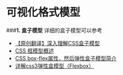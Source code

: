 # 可视化格式模型

###**1. 盒子模型**
详细的盒子模型可以参考
* [【原创翻译】深入理解CSS盒子模型](http://www.cnblogs.com/hh54188/archive/2010/12/28/1919078.html)
* [CSS 框模型概述](http://www.w3school.com.cn/css/css_boxmodel.asp)
* [CSS box-flex属性，然后弹性盒子模型简介](http://www.zhangxinxu.com/wordpress/2010/12/css-box-flex%E5%B1%9E%E6%80%A7%EF%BC%8C%E7%84%B6%E5%90%8E%E5%BC%B9%E6%80%A7%E7%9B%92%E5%AD%90%E6%A8%A1%E5%9E%8B%E7%AE%80%E4%BB%8B/)
* [详解css3弹性盒模型（Flexbox）](http://segmentfault.com/a/1190000000707526)

